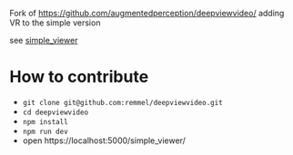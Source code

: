 
Fork of https://github.com/augmentedperception/deepviewvideo/ adding VR to the simple version

see [simple_viewer](https://remmel.github.io/deepviewvideo/simple_viewer/)

# How to contribute

- `git clone git@github.com:remmel/deepviewvideo.git`
- `cd deepviewvideo`
- `npm install`
- `npm run dev`
- open https://localhost:5000/simple_viewer/
